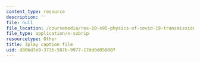 ```yaml
---
content_type: resource
description: ''
file: null
file_location: /coursemedia/res-10-s95-physics-of-covid-19-transmission-fall-2020/d806d7e93736587b997717dd0d850807_qjUR8WJWRgQ.vtt
file_type: application/x-subrip
resourcetype: Other
title: 3play caption file
uid: d806d7e9-3736-587b-9977-17dd0d850807
---
```

